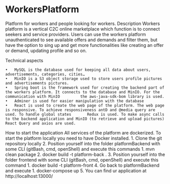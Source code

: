 # WorkersPlatform
Platform for workers and people looking for workers.
Description
Workers platform is a vertical C2C online marketplace which function is to connect seekers and service providers. Users can use the workers platform unauthenticated to see available offers and demands and filter them, but have the option to sing up and get more functionalities like creating an offer or demand, updating profile and so on.

Technical aspects
 
    •	MySQL is the database used for keeping all data about users, advertisements, categories, cities…
    •	MinIO is a S3 object storage used to store users profile pictures and advertisements pictures.
    •	Spring boot is the framework used for creating the backend part of the workers platform. It connects to the database and MinIO. For the communication with MinIO         the aws-java-sdk-bom library is used.
    •	Adminer is used for easier manipulation with the database
    •	React is used to create the web page of the platform. The web page is responsive. To achieve responsiveness antD and @media query are used. To handle global states       Redux is used. To make async calls to the backend application and MinIO (to retrieve and upload pictures) React Query and axios are used.

How to start the application
All services of the platform are dockerized. To start the platform locally you need to have Docker installed.
    1.	Clone the git repository locally
    2.	Position yourself into the folder platformBackend with some CLI (gitBash, cmd, openShell) and execute this commands
        1.	mvn clean package
        2.	docker build -t platform-back .
    3.	Position yourself into the folder frontend with some CLI (gitBash, cmd, openShell) and execute this command
        1.	docker build -t platform-front
    4.	Go back to platformBackend and execute
        1.	docker-compose up
    5.	You can find ur application at http://localhost:13000/


